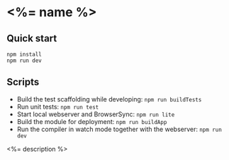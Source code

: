 # <%= name %>

## Quick start
```
npm install
npm run dev
```

## Scripts
- Build the test scaffolding while developing: `npm run buildTests`
- Run unit tests: `npm run test`
- Start local webserver and BrowserSync: `npm run lite`
- Build the module for deployment: `npm run buildApp`
- Run the compiler in watch mode together with the webserver: `npm run dev`

<%= description %>